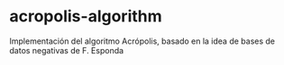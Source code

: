 acropolis-algorithm
===================

Implementación del algoritmo Acrópolis, basado en la idea de bases de datos negativas de F. Esponda
